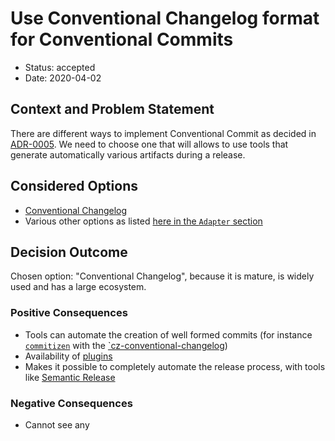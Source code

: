 # Use Conventional Changelog format for Conventional Commits

* Status: accepted
* Date: 2020-04-02

## Context and Problem Statement

There are different ways to implement Conventional Commit as decided in
[ADR-0005](docs/adr/0005-use-conventional-commits.md). We need to choose one that will
allows to use tools that generate automatically various artifacts during a release.

## Considered Options

* [Conventional Changelog](https://github.com/conventional-changelog/conventional-changelog)
* Various other options as listed [here in the `Adapter` section](http://commitizen.github.io/cz-cli/)

## Decision Outcome

Chosen option: "Conventional Changelog", because it is mature, is widely used and has
a large ecosystem.

### Positive Consequences

* Tools can automate the creation of well formed commits (for instance
  [`commitizen`](http://commitizen.github.io/cz-cli/) with the
  [`cz-conventional-changelog](adapter))
* Availability of [plugins](https://github.com/conventional-changelog/conventional-changelog#plugins-supporting-conventional-changelog)
* Makes it possible to completely automate the release process, with tools like
  [Semantic Release](https://semantic-release.gitbook.io/semantic-release/)

### Negative Consequences

* Cannot see any
